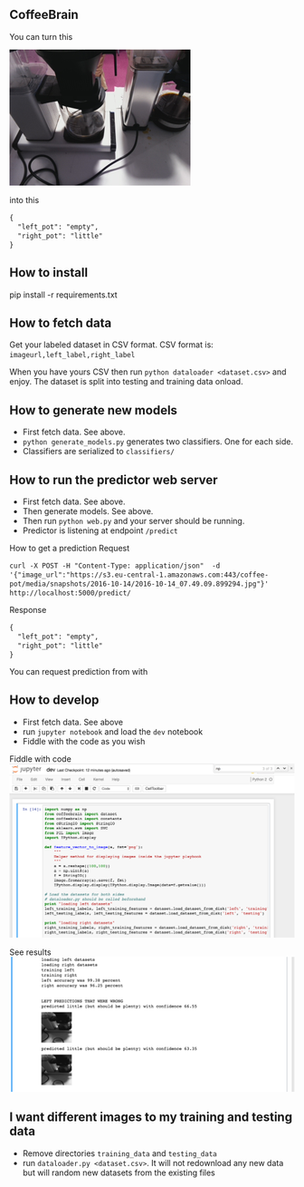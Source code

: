 ## CoffeeBrain

You can turn this

![pots](readme_images/2016-10-14_07.49.09.899294.jpg)


into this
```
{
  "left_pot": "empty",
  "right_pot": "little"
}
```

## How to install
pip install -r requirements.txt

## How to fetch data
Get your labeled dataset in CSV format.
CSV format is: `imageurl,left_label,right_label`

When you have yours CSV then run `python dataloader <dataset.csv>` and enjoy. The dataset is split into testing and training data onload.

## How to generate new models
- First fetch data. See above.
- `python generate_models.py` generates two classifiers. One for each side.
- Classifiers are serialized to `classifiers/`

## How to run the predictor web server
- First fetch data. See above.
- Then generate models. See above.
- Then run `python web.py` and your server should be running.
- Predictor is listening at endpoint `/predict`

How to get a prediction
Request
```
curl -X POST -H "Content-Type: application/json"  -d '{"image_url":"https://s3.eu-central-1.amazonaws.com:443/coffee-pot/media/snapshots/2016-10-14/2016-10-14_07.49.09.899294.jpg"}' http://localhost:5000/predict/
```
Response
```
{
  "left_pot": "empty",
  "right_pot": "little"
}
```
You can request prediction from with

## How to develop
- First fetch data. See above
- run `jupyter notebook` and load the `dev` notebook
- Fiddle with the code as you wish

Fiddle with code
![jupyter](readme_images/jupyter1.png)

See results
![jupyter](readme_images/jupyter2.png)

## I want different images to my training and testing data
- Remove directories `training_data` and `testing_data`
- run `dataloader.py <dataset.csv>`. It will not redownload any new data but will random new datasets from the existing files
